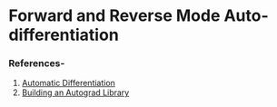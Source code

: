 # Forward and Reverse Mode Auto-differentiation 

### References-
1. [Automatic Differentiation](https://medium.com/@omaraflak/automatic-differentiation-4d26d03b7508)
2. [Building an Autograd Library](https://gitduck.com/watch/5ddd4afe890d61d7b6a8793d) 
